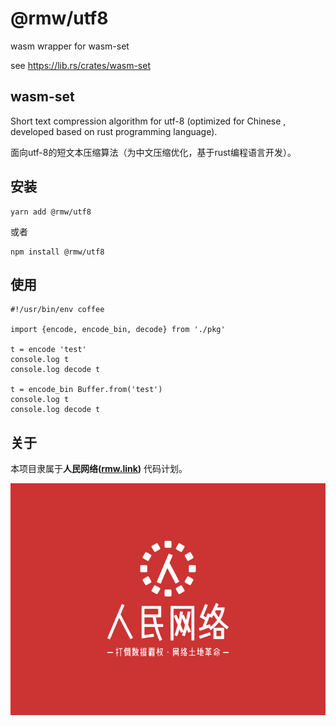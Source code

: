 <!-- 本文件由 ./readme.make.md 自动生成，请不要直接修改此文件 -->

# @rmw/utf8

wasm wrapper for wasm-set

see https://lib.rs/crates/wasm-set


## wasm-set

Short text compression algorithm for utf-8 (optimized for Chinese , developed based on rust programming language).

面向utf-8的短文本压缩算法（为中文压缩优化，基于rust编程语言开发）。



##  安装

```
yarn add @rmw/utf8
```

或者

```
npm install @rmw/utf8
```

## 使用

```
#!/usr/bin/env coffee

import {encode, encode_bin, decode} from './pkg'

t = encode 'test'
console.log t
console.log decode t

t = encode_bin Buffer.from('test')
console.log t
console.log decode t
```

## 关于

本项目隶属于**人民网络([rmw.link](//rmw.link))** 代码计划。

![人民网络](https://raw.githubusercontent.com/rmw-link/logo/master/rmw.red.bg.svg)
